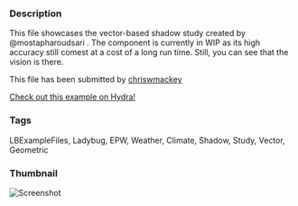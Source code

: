 ### Description 
This file showcases the vector-based shadow study created by @mostapharoudsari . The component is currently in WIP as its high accuracy still comest at a cost of a long run time. Still, you can see that the vision is there.

This file has been submitted by [chriswmackey](https://github.com/chriswmackey)

[Check out this example on Hydra!](http://hydrashare.github.io/hydra/viewer?owner=chriswmackey&fork=hydra_2&id=Vector-BasedShadow_Study)
### Tags 
LBExampleFiles, Ladybug, EPW, Weather, Climate, Shadow, Study, Vector, Geometric
### Thumbnail 
![Screenshot](https://raw.githubusercontent.com/chriswmackey/hydra/master/Vector-BasedShadow_Study/thumbnail.png)
